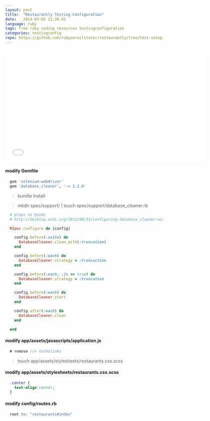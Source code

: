 ```yaml
---
layout: post
title:  "Restaurantly Testing Configuration"
date:   2014-03-02 11:26:42
language: ruby
tags: free ruby coding resources testingconfiguration
categories: testingconfig
repo: https://github.com/rubyonrailstutor/restaurantly/tree/test-setup
---
```



<iframe width="640" height="360" src="//www.youtube.com/embed/JNEMXq3srzM?vq=hd1080" frameborder="0" allowfullscreen></iframe>

#### modify Gemfile

~~~ ruby 
  gem 'selenium-webdriver'
  gem 'database_cleaner', '~> 1.2.0'
~~~ 

> bundle install

> mkdir spec/support/ | touch spec/support/database_cleaner.rb

~~~ ruby
  # props to @avdi
  # http://devblog.avdi.org/2012/08/31/configuring-database_cleaner-with-rails-rspec-capybara-and-selenium/

  RSpec.configure do |config|

    config.before(:suite) do
      DatabaseCleaner.clean_with(:truncation)
    end

    config.before(:each) do
      DatabaseCleaner.strategy = :transaction
    end

    config.before(:each, :js => true) do
      DatabaseCleaner.strategy = :truncation
    end

    config.before(:each) do
      DatabaseCleaner.start
    end

    config.after(:each) do
      DatabaseCleaner.clean
    end

  end
~~~ 

#### modify app/assets/javascripts/application.js


~~~ javascript
  # remove //= turbolinks
~~~ 

> touch app/assets/stylesheets/restaurants.css.scss


#### modify app/assets/stylesheets/restaurants.css.scss

~~~ css
  .center {
    text-align:center;
  }
~~~ 

#### modify config/routes.rb

~~~ ruby
  root to: "restaurants#index"
~~~ 

